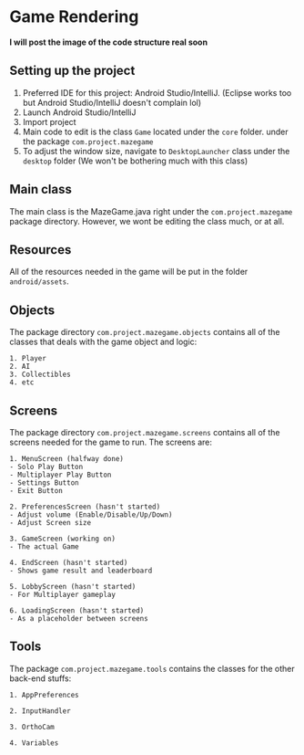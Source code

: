 # Game Rendering

__I will post the image of the code structure real soon__

## Setting up the project
1. Preferred IDE for this project: Android Studio/IntelliJ. (Eclipse works too but Android Studio/IntelliJ doesn't complain lol)
2. Launch Android Studio/IntelliJ
3. Import project
4. Main code to edit is the class `Game` located under the `core` folder. under the package `com.project.mazegame`
5. To adjust the window size, navigate to `DesktopLauncher` class under the  `desktop` folder (We won't be bothering much with this class)


## Main class
  The main class is the MazeGame.java right under the `com.project.mazegame` package directory. However, we wont be editing the class much, or at all.

## Resources
All of the resources needed in the game will be put in the folder `android/assets`.

## Objects
The package directory `com.project.mazegame.objects` contains all of the classes that deals with the game object and logic:
```
1. Player
2. AI
3. Collectibles
4. etc
```

## Screens
The package directory `com.project.mazegame.screens` contains all of the screens needed for the game to run.
The screens are:

```
1. MenuScreen (halfway done)
- Solo Play Button
- Multiplayer Play Button
- Settings Button
- Exit Button

2. PreferencesScreen (hasn't started)
- Adjust volume (Enable/Disable/Up/Down)
- Adjust Screen size

3. GameScreen (working on)
- The actual Game

4. EndScreen (hasn't started)
- Shows game result and leaderboard

5. LobbyScreen (hasn't started)
- For Multiplayer gameplay

6. LoadingScreen (hasn't started)
- As a placeholder between screens
```
## Tools
The package `com.project.mazegame.tools` contains the classes for the other back-end stuffs:
```
1. AppPreferences

2. InputHandler

3. OrthoCam

4. Variables
```
